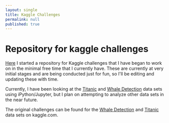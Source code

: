 ```yaml
---
layout: single
title: Kaggle Challenges 
permalink: null
published: true
---
```



# Repository for kaggle challenges
[Here](https://github.com/richkylet/kaggleChallenges) I started a repository for Kaggle challenges that I have began to work on in the minimal free time that I currently have. These are currently at very initial stages and are being conducted just for fun, so I'll be editing and updating these with time. 

Currently, I have been looking at the [Titanic](https://github.com/richkylet/kaggleChallenges/blob/master/titanic.ipynb) and [Whale Detection](https://github.com/richkylet/kaggleChallenges/blob/master/kaggleWhales.ipynb) data sets using iPython/Jupyter, but I plan on attempting to analyze other data sets in the near future.  

The original challenges can be found for the [Whale Detection](https://www.kaggle.com/c/whale-detection-challenge) and [Titanic](https://www.kaggle.com/c/titanic) data sets on kaggle.com. 

